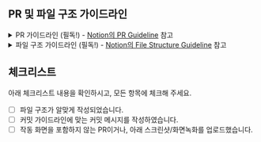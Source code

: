 ## PR 및 파일 구조 가이드라인
<details>
  <summary>PR 가이드라인 (필독!) - <a href="https://www.notion.so/route-five/Pull-Request-Guideline-2303696e576d80f9902cfc745aa78dec?source=copy_link">Notion의 PR Guideline</a> 참고</summary>
  
  - 커밋 가이드라인에 맞춰서 커밋을 해주시되, 한 PR에서 할당된 내용이 여러개이거나, 과정이 있을 경우 커밋을 **여러 개로 나누어 작성** 하시길 권장드립니다.
  - 만약 컴포넌트를 새로 만들거나, 디자인 관련 PR일 경우 스크린샷 혹은 작동 화면녹화를 `PR 설명`에 적어주세요.  
  - Coderabbit (AI)이 PR을 생성할 경우 리뷰합니다. 봇 코멘트는 참고만 하시고, `Resolve Conversation` 누르시면 됩니다.  
  - 각 프로젝트의 Lead 및 Sub-Lead (FE의 경우 @hoony6134, @rhseung) 검토자로 넣어주세요.  
  - 2개의 `approve`가 있어야 `main`으로 머지가 가능합니다. 만약 Lead 혹은 Sub-Lead의 승인을 받았다면 `@coderabbitai approve`를 댓글에 작성하면 토끼가 승인을 눌러줘서 2개가 됩니다.  
  - Flutter 프로젝트의 경우, 형식 및 위젯 테스트와 웹 버전 빌드 및 배포가 자동으로 진행됩니다. 테스트 및 웹 빌드/배포 절차를 거쳐 `status check`가 완료되어야 `approve`를 받고, `main`으로 머지될 수 있습니다. `flutter test`, `dart analyze`, `flutter build web --release` 명령을 실행하여 모두 정상적으로 작동되는지 확인해 보시길 권장드립니다.
</details>

<details>
  <summary>파일 구조 가이드라인 (필독!) - <a href="https://www.notion.so/route-five/File-Structure-Guideline-2313696e576d80d985bed3bc2214dbf9?source=copy_link">Notion의 File Structure Guideline</a> 참고</summary>
  
  - `lib/main.dart` 파일은 수정하지 말아 주세요.
  - 테스트 파일은 프로덕션 파일에 포함해서는 안됩니다.
  - 모든 파일 및 폴더는 `snake_case` 명명법을 따릅니다.
      - 옳은 예) `auth/register/step_4.dart`, `main.dart`
      - 나쁜 예) `Views/component.dart`, `step-4.dart`
  - 기능에 알맞는 폴더(view, service, model 등)에 파일을 추가해 주세요.
</details>

## 체크리스트
아래 체크리스트 내용을 확인하시고, 모든 항목에 체크해 주세요.
- [ ] 파일 구조가 알맞게 작성되었습니다.
- [ ] 커밋 가이드라인에 맞는 커밋 메시지를 작성하였습니다.
- [ ] 작동 화면을 포함하지 않는 PR이거나, 아래 스크린샷/화면녹화를 업로드했습니다.
